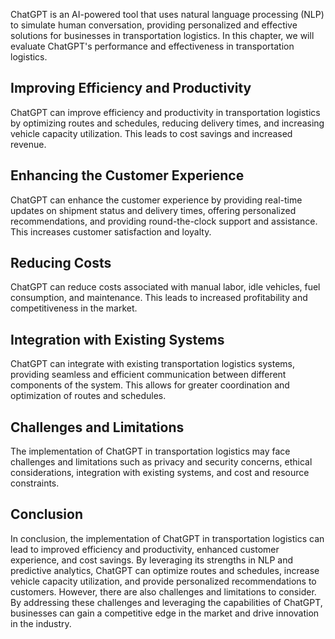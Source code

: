 
ChatGPT is an AI-powered tool that uses natural language processing (NLP) to simulate human conversation, providing personalized and effective solutions for businesses in transportation logistics. In this chapter, we will evaluate ChatGPT's performance and effectiveness in transportation logistics.

Improving Efficiency and Productivity
-------------------------------------

ChatGPT can improve efficiency and productivity in transportation logistics by optimizing routes and schedules, reducing delivery times, and increasing vehicle capacity utilization. This leads to cost savings and increased revenue.

Enhancing the Customer Experience
---------------------------------

ChatGPT can enhance the customer experience by providing real-time updates on shipment status and delivery times, offering personalized recommendations, and providing round-the-clock support and assistance. This increases customer satisfaction and loyalty.

Reducing Costs
--------------

ChatGPT can reduce costs associated with manual labor, idle vehicles, fuel consumption, and maintenance. This leads to increased profitability and competitiveness in the market.

Integration with Existing Systems
---------------------------------

ChatGPT can integrate with existing transportation logistics systems, providing seamless and efficient communication between different components of the system. This allows for greater coordination and optimization of routes and schedules.

Challenges and Limitations
--------------------------

The implementation of ChatGPT in transportation logistics may face challenges and limitations such as privacy and security concerns, ethical considerations, integration with existing systems, and cost and resource constraints.

Conclusion
----------

In conclusion, the implementation of ChatGPT in transportation logistics can lead to improved efficiency and productivity, enhanced customer experience, and cost savings. By leveraging its strengths in NLP and predictive analytics, ChatGPT can optimize routes and schedules, increase vehicle capacity utilization, and provide personalized recommendations to customers. However, there are also challenges and limitations to consider. By addressing these challenges and leveraging the capabilities of ChatGPT, businesses can gain a competitive edge in the market and drive innovation in the industry.
